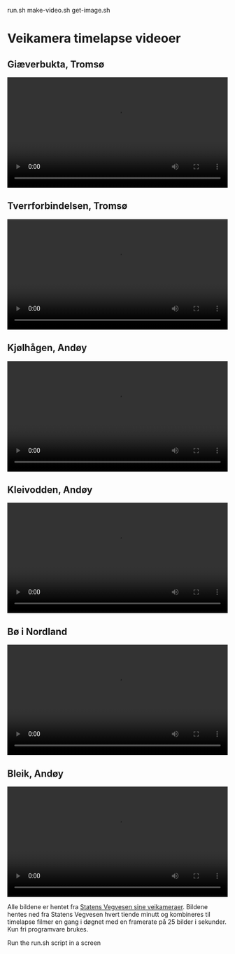 run.sh
make-video.sh
get-image.sh
<!DOCTYPE html>
<html>
<head>
<meta charset="UTF-8">
<title>Veikamera timelapse</title>
<link rel="stylesheet" href="simple-grid.css">
<link rel="stylesheet" href="simple-grid.min.css">
</head>
<body>
<div class="container">
  <div class="row">
    <div class="col-12">
      <h1>Veikamera timelapse videoer</h1>
    </div>
    <div class="col-6">
      <h2>Giæverbukta, Tromsø</h2>
      <video width="100%" controls>
        <source src="video/giaeverbukta.mp4?t=1494073124" type="video/mp4">
        Your browser does not support the video tag.
      </video>
    </div>
    <div class="col-6">
      <h2>Tverrforbindelsen, Tromsø</h2>
      <video width="100%" controls>
        <source src="video/tverrforbindelsen.mp4?t=1494073124" type="video/mp4">
        Your browser does not support the video tag.
      </video>
    </div>
    <div class="col-6">
      <h2>Kjølhågen, Andøy</h2>
      <video width="100%" controls>
        <source src="video/kjoelhaagen.mp4?t=1494073124" type="video/mp4">
        Your browser does not support the video tag.
      </video>
    </div>
    <div class="col-6">
      <h2>Kleivodden, Andøy</h2>
      <video width="100%" controls>
        <source src="video/kleivodden.mp4?t=1494073124" type="video/mp4">
        Your browser does not support the video tag.
      </video>
    </div>
    <div class="col-6">
      <h2>Bø i Nordland</h2>
      <video width="100%" controls>
        <source src="video/bo.mp4?t=1494073124" type="video/mp4">
        Your browser does not support the video tag.
      </video>
    </div>
    <div class="col-6">
      <h2>Bleik, Andøy</h2>
      <video width="100%" controls>
        <source src="video/bleik.mp4?t=1494073124" type="video/mp4">
        Your browser does not support the video tag.
      </video>
    </div>
    <div class="col-12">
      <p>Alle bildene er hentet fra <a href="http://www.vegvesen.no/Trafikkinformasjon/Reiseinformasjon/Trafikkmeldinger/Webkamera">Statens Vegvesen sine veikameraer</a>. Bildene hentes ned fra Statens Vegvesen hvert tiende minutt og kombineres til timelapse filmer en gang i døgnet med en framerate på 25 bilder i sekunder. Kun fri programvare brukes.</p>
    </div>
  </div>
</div>

</body>
</html>
Run the run.sh script in a screen
